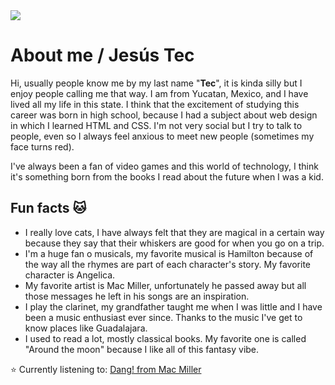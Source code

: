 <img src="https://i.pinimg.com/originals/51/c1/8c/51c18c2b4a4937595291ce8988fcfad9.gif"/>

# About me / Jesús Tec
Hi, usually people know me by my last name "**Tec**", it is kinda silly but I enjoy people calling me that way. I am from Yucatan, Mexico, and I have lived all my life in this state. I think that the excitement of studying this career was born in high school, because I had a subject about web design in which I learned HTML and CSS. I'm not very social but I try to talk to people, even so I always feel anxious to meet new people (sometimes my face turns red).

I've always been a fan of video games and this world of technology, I think it's something born from the books I read about the future when I was a kid. 

## Fun facts :cat:
- I really love cats, I have always felt that they are magical in a certain way because they say that their whiskers are good for when you go on a trip.
- I'm a huge fan o musicals, my favorite musical is Hamilton because of the way all the rhymes are part of each character's story. My favorite character is Angelica.
- My favorite artist is Mac Miller, unfortunately he passed away but all those messages he left in his songs are an inspiration.
- I play the clarinet, my grandfather taught me when I was little and I have been a music enthusiast ever since. Thanks to the music I've get to know places like Guadalajara.
- I used to read a lot, mostly classical books. My favorite one is called "Around the moon" because I like all of this fantasy vibe.

:star: Currently listening to: [Dang! from Mac Miller](https://music.apple.com/mx/album/dang-feat-anderson-paak/1137965822?i=1137966096)
